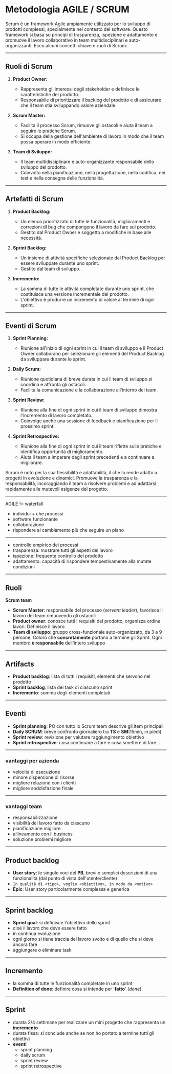 # Metodologia AGILE / SCRUM

Scrum è un framework Agile ampiamente utilizzato per lo sviluppo di prodotti complessi, specialmente nel contesto del software. Questo framework si basa su principi di trasparenza, ispezione e adattamento e promuove il lavoro collaborativo in team multidisciplinari e auto-organizzanti. Ecco alcuni concetti chiave e ruoli di Scrum:

---

## Ruoli di Scrum

1. **Product Owner:**
   - Rappresenta gli interessi degli stakeholder e definisce le caratteristiche del prodotto.
   - Responsabile di prioritizzare il backlog del prodotto e di assicurare che il team stia sviluppando valore aziendale.

2. **Scrum Master:**
   - Facilita il processo Scrum, rimuove gli ostacoli e aiuta il team a seguire le pratiche Scrum.
   - Si occupa della gestione dell'ambiente di lavoro in modo che il team possa operare in modo efficiente.

3. **Team di Sviluppo:**
   - Il team multidisciplinare e auto-organizzante responsabile dello sviluppo del prodotto.
   - Coinvolto nella pianificazione, nella progettazione, nella codifica, nei test e nella consegna delle funzionalità.

---

## Artefatti di Scrum

1. **Product Backlog:**
   - Un elenco prioritizzato di tutte le funzionalità, miglioramenti e correzioni di bug che compongono il lavoro da fare sul prodotto.
   - Gestito dal Product Owner e soggetto a modifiche in base alle necessità.

2. **Sprint Backlog:**
   - Un insieme di attività specifiche selezionate dal Product Backlog per essere sviluppate durante uno sprint.
   - Gestito dal team di sviluppo.

3. **Incremento:**
   - La somma di tutte le attività completate durante uno sprint, che costituisce una versione incrementale del prodotto.
   - L'obiettivo è produrre un incremento di valore al termine di ogni sprint.

---

## Eventi di Scrum

1. **Sprint Planning:**
   - Riunione all'inizio di ogni sprint in cui il team di sviluppo e il Product Owner collaborano per selezionare gli elementi del Product Backlog da sviluppare durante lo sprint.

2. **Daily Scrum:**
   - Riunione quotidiana di breve durata in cui il team di sviluppo si coordina e affronta gli ostacoli.
   - Facilita la comunicazione e la collaborazione all'interno del team.

3. **Sprint Review:**
   - Riunione alla fine di ogni sprint in cui il team di sviluppo dimostra l'incremento di lavoro completato.
   - Coinvolge anche una sessione di feedback e pianificazione per il prossimo sprint.

4. **Sprint Retrospective:**
   - Riunione alla fine di ogni sprint in cui il team riflette sulle pratiche e identifica opportunità di miglioramento.
   - Aiuta il team a imparare dagli sprint precedenti e a continuare a migliorare.

Scrum è noto per la sua flessibilità e adattabilità, il che lo rende adatto a progetti in evoluzione e dinamici. Promuove la trasparenza e la responsabilità, incoraggiando il team a risolvere problemi e ad adattarsi rapidamente alle mutevoli esigenze del progetto.

---

AGILE != waterfall

* individui + che processi
* software funzionante
* collaborazione
* rispondere al cambiamento più che seguire un piano

---

* controllo empirico dei processi
* trasparenza: mostrare tutti gli aspetti del lavoro
* ispezione: frequente controllo del prodotto
* adattamento: capacità di rispondere tempestivamente alla mutate condizioni

---

## Ruoli

**Scrum team**

* **Scrum Master**: responsabile del processo (_servant leader_), favorisce il lavoro del team rimuovendo gli ostacoli
* **Product owner**: conosce tutti i requisiti del prodotto, organizza ordine lavori. Definisce il lavoro
* **Team di sviluppo**: gruppo cross-funzionale auto-organizzato, da 3 a 9 persone, Coloro che **concretamente** portano a termine gli Sprint. Ogni membro **è responsabile** dell'intero sviluppo

---

## Artifacts

* **Product backlog**: lista di tutti i requisiti, elementi che servono nel prodotto
* **Sprint backlog**: lista dei task di ciascuno sprint
* **Incremento**: somma degli elementi completati

---

## Eventi

* **Sprint planning**: PO con tutto lo Scrum team descrive gli item principali
* **Daily SCRUM**: breve confronto giornaliero tra **TS** e **SM**(15min, in piedi)
* **Sprint review**: revisione per valutare raggiungimento obiettivo
* **Sprint retrospective**: cosa continuare a fare e cosa smettere di fare...

---

### vantaggi per azienda

* velocità di esecuzione
* minore dispersione di risorse
* migliore relazione con i clienti
* migliore soddisfazione finale

---

### vantaggi team

* responsabilizzazione
* visibilità del lavoro fatto da ciascuno
* pianificazione migliore
* allineamento con il business
* soluzione problemi migliore

---

## Product backlog

* **User story**: le singole voci del **PB**, brevi e semplici descrizioni di una funzionalità (dal punto di vista dell'utente/cliente)
* `In qualità di <tipo>, voglio <obiettivo>, in modo da <motivo>` 
* **Epic**: User story particolarmente complessa e generica

---

## Sprint backlog

* **Sprint goal**: si definisce l'obiettivo dello sprint
* cioè il lavoro che deve essere fatto
* in continua evoluzione
* ogni giorno si tiene traccia del lavoro svolto e di quello che si deve ancora fare
* aggiungere o eliminare task

--- 

## Incremento

* la somma di tutte le funzionalità completate in uno sprint
* **Definition of done**: definire cosa si intende per '**fatto**' (_done_)

---

## Sprint

* durata 2/4 settimane per realizzare un mini progetto che rappresenta un **incremento**
* durata fissa: si conclude anche se non ho portato a termine tutti gli obiettivi
* **eventi**
  * sprint planning
  * daily scrum
  * sprint review
  * sprint retrospective